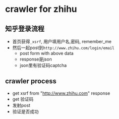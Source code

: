 # crawler for zhihu

## 知乎登录流程

- 首页获得`_xsrf`, 用户填用户名,密码, remember_me
- 然后一起post到`http://www.zhihu.com/login/email`
    + post form with above data
    + response是json
    + json里有验证码captcha

## crawler process

- get xsrf from "http://www.zhihu.com" response
- get 验证码
- 发射post
- 验证是否成功
